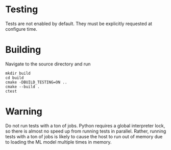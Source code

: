 # Testing

Tests are not enabled by default. They must be explicitly requested at configure
time.

# Building

Navigate to the source directory and run
```
mkdir build
cd build
cmake -DBUILD_TESTING=ON ..
cmake --build .
ctest
```

# Warning

Do not run tests with a ton of jobs.
Python requires a global interpreter lock, so there is almost no speed up from
running tests in parallel.
Rather, running tests with a ton of jobs is likely to cause the host to run out
of memory due to loading the ML model multiple times in memory.
